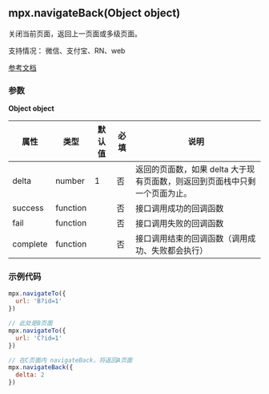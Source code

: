 ## mpx.navigateBack(Object object)

关闭当前页面，返回上一页面或多级页面。

支持情况： 微信、支付宝、RN、web

[参考文档](https://developers.weixin.qq.com/miniprogram/dev/api/route/wx.navigateBack.html)

### 参数

**Object object**

| 属性      | 类型     | 默认值 | 必填 | 说明 |
|-----------|----------|--------|------|------|
| delta     | number   | 1      | 否   | 返回的页面数，如果 delta 大于现有页面数，则返回到页面栈中只剩一个页面为止。 |
| success   | function |        | 否   | 接口调用成功的回调函数 |
| fail      | function |        | 否   | 接口调用失败的回调函数 |
| complete  | function |        | 否   | 接口调用结束的回调函数（调用成功、失败都会执行） |


### 示例代码
```js
mpx.navigateTo({
  url: 'B?id=1'
})

// 此处是B页面
mpx.navigateTo({
  url: 'C?id=1'
})

// 在C页面内 navigateBack，将返回A页面
mpx.navigateBack({
  delta: 2
})

```